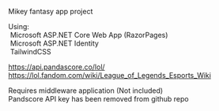 Mikey fantasy app project </br>

Using: </br>
&nbsp;Microsoft ASP.NET Core Web App (RazorPages) </br>
&nbsp;Microsoft ASP.NET Identity </br>
&nbsp;TailwindCSS </br>

https://api.pandascore.co/lol/ </br>
https://lol.fandom.com/wiki/League_of_Legends_Esports_Wiki </br>

Requires middleware application (Not included) </br>
Pandscore API key has been removed from github repo </br>
